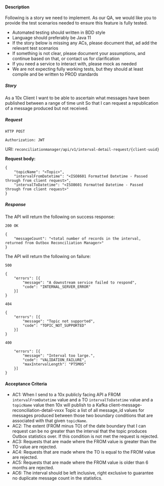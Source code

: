 #### Description 
Following is a story we need to implement. As our QA, we would like you to provide the test scenarios needed to ensure this feature is fully tested.
- Automated testing should written in BDD style
- Language should preferably be Java 11
- If the story below is missing any ACs, please document that, ad add the relevant test scenarios
- If something is not clear, please document your assumptions, and continue based on that, or contact us for clarification
- If you need a service to interact with, please mock as needed
- We are not expecting fully working tests, but they should at least compile and be written to PROD standards       
 
##### Story
As a 10x Client
I want to be able to ascertain what messages have been published between a range of time unit
So that I can request a republication of a message produced but not received.

##### Request
```HTTP POST```

```Authorization: JWT```

URI: ```reconciliationmanager/api/v1/interval-detail-request/{client-uuid}```

<strong>Request body:</strong>

```
{
    "topicName": "<Topic>",
    "intervalFromDatetime": "<ISO8601 Formatted Datetime - Passed through from client request>",
    "intervalToDatetime": "<ISO8601 Formatted Datetime - Passed through from client request>"
}
```

##### Response
The API will return the following on success response:

```200 OK```
```
{
    "messageCount": "<total number of records in the interval, returned from Outbox Reconciliation Manager>"
}
```


The API will return the following on failure:

```500```
```
{
    "errors": [{
        "message": "A downstream service failed to respond",
        "code": "INTERNAL_SERVER_ERROR"
    }]
}
```
```404```
```
{
    "errors": [{
        "message": "Topic not supported",
        "code": "TOPIC_NOT_SUPPORTED"
    }]
}
```

```400```

```{
    "errors": [{
        "message": "Interval too large.",
        "code": "VALIDATION_FAILURE",
        "maxIntervalLength": "PT5M0S"
    }]
}
```

#### Acceptance Criteria
- AC1: When I send to a 10x publicly facing API a FROM ```intervalFromDatetime``` value and a TO ```intervalToDatetime``` value and a ```topicName``` value then 10x will publish to a Kafka client-message-reconciliation-detail-vxxx Topic a list of all message_id values for messages produced between those two boundary conditions that are associated with that given ```topicName```.
- AC2: The extent (FROM minus TO) of the date boundary that I can request can be no greater than the interval that the topic produces Outbox statistics over. If this condition is not met the request is rejected.
- AC3: Requests that are made where the FROM value is greater than the TO value are rejected.
- AC4: Requests that are made where the TO is equal to the FROM value are rejected.
- AC5: Requests that are made where the FROM value is older than 6 months are rejected.
- AC6: The interval should be left inclusive, right exclusive to guarantee no duplicate message count in the statistics.



